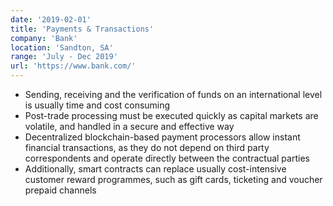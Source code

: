 ```yaml
---
date: '2019-02-01'
title: 'Payments & Transactions'
company: 'Bank'
location: 'Sandton, SA'
range: 'July - Dec 2019'
url: 'https://www.bank.com/'
---
```


- Sending, receiving and the verification of funds on an international level is usually time and cost consuming
- Post-trade processing must be executed quickly as capital markets are volatile, and handled in a secure and effective way
- Decentralized blockchain-based payment processors allow instant financial transactions, as they do not depend on third party correspondents and operate directly between the contractual parties
- Additionally, smart contracts can replace usually cost-intensive customer reward programmes, such as gift cards, ticketing and voucher prepaid channels
